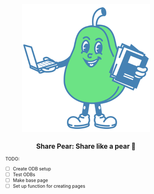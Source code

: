 <p align="center">
    <img alt="Contenda: Upload original content. Create unlimited transformations." src="./pear.svg" width="400px">
  
  <h2 align="center">Share Pear: Share like a pear 🍐</h2>  
</p>

TODO:

-   [ ] Create ODB setup
-   [ ] Test ODBs
-   [ ] Make base page
-   [ ] Set up function for creating pages
